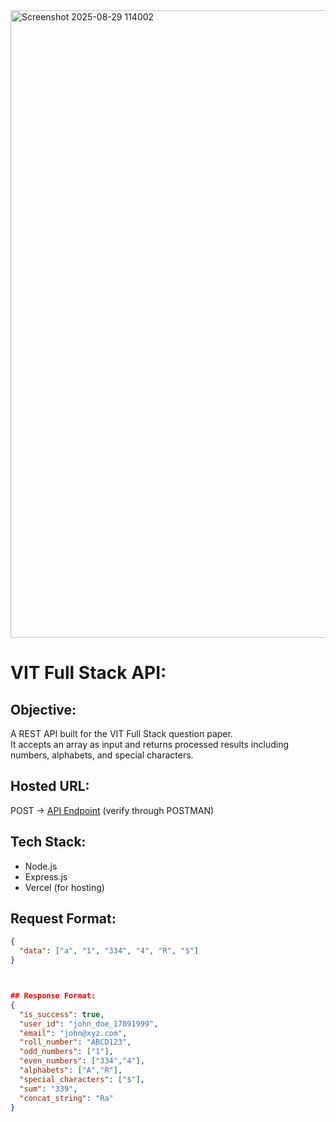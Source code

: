 <img width="1913" height="1004" alt="Screenshot 2025-08-29 114002" src="https://github.com/user-attachments/assets/406d4f63-950b-4598-b407-01a4df090729" />

# VIT Full Stack API:

## Objective:
A REST API built for the VIT Full Stack question paper.  
It accepts an array as input and returns processed results including numbers, alphabets, and special characters.



## Hosted URL:
POST → [API Endpoint](https://vit-fullstack-gjkh0bgpu-pratibha-priyadarshinis-projects.vercel.app/bfhl) (verify through POSTMAN)



## Tech Stack:
- Node.js
- Express.js
- Vercel (for hosting)



## Request Format:
```json
{
  "data": ["a", "1", "334", "4", "R", "$"]
}



## Response Format:
{
  "is_success": true,
  "user_id": "john_doe_17091999",
  "email": "john@xyz.com",
  "roll_number": "ABCD123",
  "odd_numbers": ["1"],
  "even_numbers": ["334","4"],
  "alphabets": ["A","R"],
  "special_characters": ["$"],
  "sum": "339",
  "concat_string": "Ra"
}
